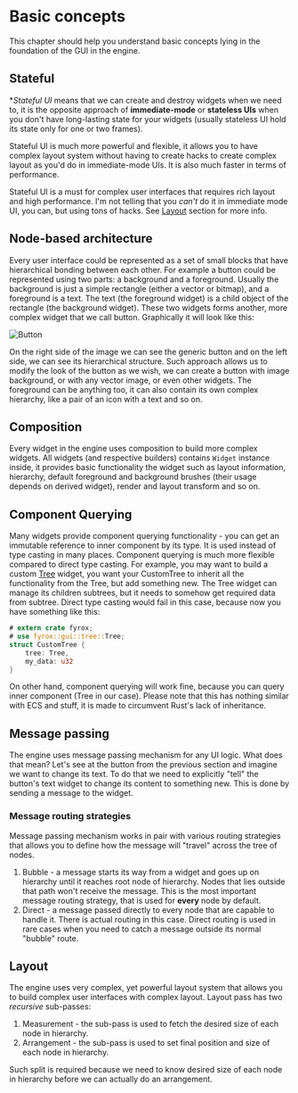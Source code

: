 # Basic concepts

This chapter should help you understand basic concepts lying in the foundation of the GUI in the engine.

## Stateful

**Stateful UI* means that we can create and destroy widgets when we need to, it is the opposite approach of 
**immediate-mode** or **stateless UIs** when you don't have long-lasting state for your widgets
(usually stateless UI hold its state only for one or two frames). 

Stateful UI is much more powerful and flexible, it allows you to have complex layout system without having to 
create hacks to create complex layout as you'd do in immediate-mode UIs. It is also much faster in terms of 
performance.

Stateful UI is a must for complex user interfaces that requires rich layout and high performance. I'm not telling
that you _can't_ do it in immediate mode UI, you can, but using tons of hacks. See [Layout](#layout) section for
more info.

## Node-based architecture

Every user interface could be represented as a set of small blocks that have hierarchical bonding between each
other. For example a button could be represented using two parts: a background and a foreground. Usually the background
is just a simple rectangle (either a vector or bitmap), and a foreground is a text. The text (the foreground widget)
is a child object of the rectangle (the background widget). These two widgets forms another, more complex widget that
we call button. Graphically it will look like this:

![Button](./button.svg)

On the right side of the image we can see the generic button and on the left side, we can see its hierarchical 
structure. Such approach allows us to modify the look of the button as we wish, we can create a button with 
image background, or with any vector image, or even other widgets. The foreground can be anything too, it can also
contain its own complex hierarchy, like a pair of an icon with a text and so on.

## Composition

Every widget in the engine uses composition to build more complex widgets. All widgets (and respective builders) contains
`Widget` instance inside, it provides basic functionality the widget such as layout information, hierarchy, default
foreground and background brushes (their usage depends on derived widget), render and layout transform and so on. 

## Component Querying

Many widgets provide component querying functionality - you can get an immutable reference to inner component by its type. It is 
used instead of type casting in many places. Component querying is much more flexible compared to direct type casting. 
For example, you may want to build a custom [Tree](../tree.md) widget, you want your CustomTree to inherit all the 
functionality from the Tree, but add something new. The Tree widget can manage its children subtrees, but it needs to
somehow get required data from subtree. Direct type casting would fail in this case, because now you have something
like this:

```rust
# extern crate fyrox;
# use fyrox::gui::tree::Tree;
struct CustomTree {
    tree: Tree,
    my_data: u32
}
```

On other hand, component querying will work fine, because you can query inner component (Tree in our case). Please note 
that this has nothing similar with ECS and stuff, it is made to circumvent Rust's lack of inheritance.

## Message passing

The engine uses message passing mechanism for any UI logic. What does that mean? Let's see at the button from the
previous section and imagine we want to change its text. To do that we need to explicitly "tell" the button's text
widget to change its content to something new. This is done by sending a message to the widget.

### Message routing strategies

Message passing mechanism works in pair with various routing strategies that allows you to define how the message 
will "travel" across the tree of nodes.

1. Bubble - a message starts its way from a widget and goes up on hierarchy until it reaches root node of hierarchy.
Nodes that lies outside that path won't receive the message. This is the most important message routing strategy, that
is used for **every** node by default.
2. Direct - a message passed directly to every node that are capable to handle it. There is actual routing in this 
case. Direct routing is used in rare cases when you need to catch a message outside its normal "bubble" route.

## Layout

The engine uses very complex, yet powerful layout system that allows you to build complex user interfaces with 
complex layout. Layout pass has two _recursive_ sub-passes:

1. Measurement - the sub-pass is used to fetch the desired size of each node in hierarchy.  
2. Arrangement - the sub-pass is used to set final position and size of each node in hierarchy.

Such split is required because we need to know desired size of each node in hierarchy before we can actually do an
arrangement.  
